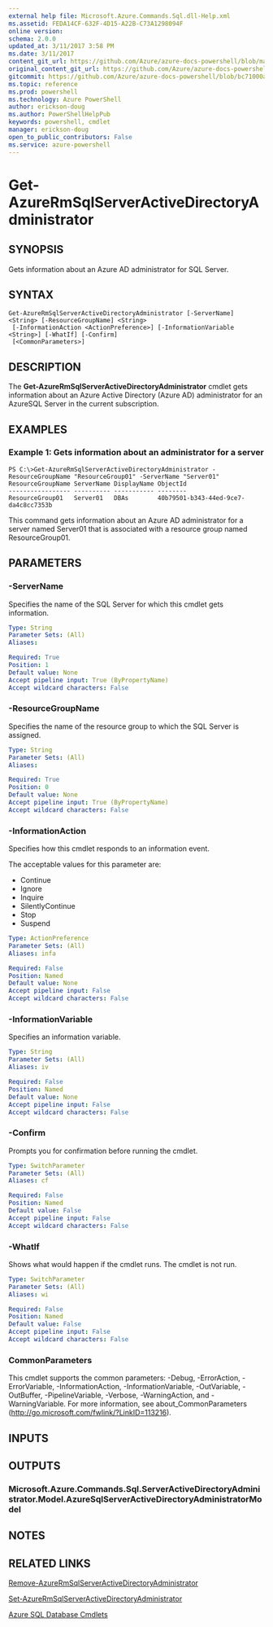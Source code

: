 ```yaml
---
external help file: Microsoft.Azure.Commands.Sql.dll-Help.xml
ms.assetid: FEDA14CF-632F-4D15-A22B-C73A1298094F
online version: 
schema: 2.0.0
updated_at: 3/11/2017 3:58 PM
ms.date: 3/11/2017
content_git_url: https://github.com/Azure/azure-docs-powershell/blob/master/azureps-cmdlets-docs/ResourceManager/AzureRM.Sql/v2.6.0/Get-AzureRmSqlServerActiveDirectoryAdministrator.md
original_content_git_url: https://github.com/Azure/azure-docs-powershell/blob/master/azureps-cmdlets-docs/ResourceManager/AzureRM.Sql/v2.6.0/Get-AzureRmSqlServerActiveDirectoryAdministrator.md
gitcommit: https://github.com/Azure/azure-docs-powershell/blob/bc71000aa3c7f754b95442dcc415a7324626a15c/azureps-cmdlets-docs/ResourceManager/AzureRM.Sql/v2.6.0/Get-AzureRmSqlServerActiveDirectoryAdministrator.md
ms.topic: reference
ms.prod: powershell
ms.technology: Azure PowerShell
author: erickson-doug
ms.author: PowerShellHelpPub
keywords: powershell, cmdlet
manager: erickson-doug
open_to_public_contributors: False
ms.service: azure-powershell
---
```


# Get-AzureRmSqlServerActiveDirectoryAdministrator

## SYNOPSIS
Gets information about an Azure AD administrator for SQL Server.

## SYNTAX

```
Get-AzureRmSqlServerActiveDirectoryAdministrator [-ServerName] <String> [-ResourceGroupName] <String>
 [-InformationAction <ActionPreference>] [-InformationVariable <String>] [-WhatIf] [-Confirm]
 [<CommonParameters>]
```

## DESCRIPTION
The **Get-AzureRmSqlServerActiveDirectoryAdministrator** cmdlet gets information about an Azure Active Directory (Azure AD) administrator for an AzureSQL Server in the current subscription.

## EXAMPLES

### Example 1: Gets information about an administrator for a server
```
PS C:\>Get-AzureRmSqlServerActiveDirectoryAdministrator -ResourceGroupName "ResourceGroup01" -ServerName "Server01"
ResourceGroupName ServerName DisplayName ObjectId 
----------------- ---------- ----------- -------- 
ResourceGroup01   Server01   DBAs        40b79501-b343-44ed-9ce7-da4c8cc7353b
```

This command gets information about an Azure AD administrator for a server named Server01 that is associated with a resource group named ResourceGroup01.

## PARAMETERS

### -ServerName
Specifies the name of the SQL Server for which this cmdlet gets information.

```yaml
Type: String
Parameter Sets: (All)
Aliases: 

Required: True
Position: 1
Default value: None
Accept pipeline input: True (ByPropertyName)
Accept wildcard characters: False
```

### -ResourceGroupName
Specifies the name of the resource group to which the SQL Server is assigned.

```yaml
Type: String
Parameter Sets: (All)
Aliases: 

Required: True
Position: 0
Default value: None
Accept pipeline input: True (ByPropertyName)
Accept wildcard characters: False
```

### -InformationAction
Specifies how this cmdlet responds to an information event.

The acceptable values for this parameter are:

- Continue
- Ignore
- Inquire
- SilentlyContinue
- Stop
- Suspend

```yaml
Type: ActionPreference
Parameter Sets: (All)
Aliases: infa

Required: False
Position: Named
Default value: None
Accept pipeline input: False
Accept wildcard characters: False
```

### -InformationVariable
Specifies an information variable.

```yaml
Type: String
Parameter Sets: (All)
Aliases: iv

Required: False
Position: Named
Default value: None
Accept pipeline input: False
Accept wildcard characters: False
```

### -Confirm
Prompts you for confirmation before running the cmdlet.

```yaml
Type: SwitchParameter
Parameter Sets: (All)
Aliases: cf

Required: False
Position: Named
Default value: False
Accept pipeline input: False
Accept wildcard characters: False
```

### -WhatIf
Shows what would happen if the cmdlet runs.
The cmdlet is not run.

```yaml
Type: SwitchParameter
Parameter Sets: (All)
Aliases: wi

Required: False
Position: Named
Default value: False
Accept pipeline input: False
Accept wildcard characters: False
```

### CommonParameters
This cmdlet supports the common parameters: -Debug, -ErrorAction, -ErrorVariable, -InformationAction, -InformationVariable, -OutVariable, -OutBuffer, -PipelineVariable, -Verbose, -WarningAction, and -WarningVariable. For more information, see about_CommonParameters (http://go.microsoft.com/fwlink/?LinkID=113216).

## INPUTS

## OUTPUTS

### Microsoft.Azure.Commands.Sql.ServerActiveDirectoryAdministrator.Model.AzureSqlServerActiveDirectoryAdministratorModel

## NOTES

## RELATED LINKS

[Remove-AzureRmSqlServerActiveDirectoryAdministrator](xref:ResourceManager/AzureRM.Sql/v2.6.0/Remove-AzureRmSqlServerActiveDirectoryAdministrator.md)

[Set-AzureRmSqlServerActiveDirectoryAdministrator](xref:ResourceManager/AzureRM.Sql/v2.6.0/Set-AzureRmSqlServerActiveDirectoryAdministrator.md)

[Azure SQL Database Cmdlets](xref:ResourceManager/AzureRM.Sql/v2.6.0/AzureRM.Sql.md)


